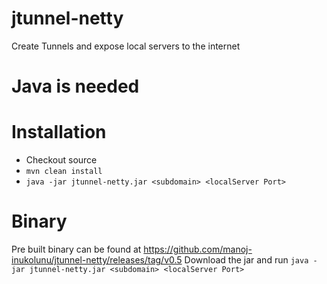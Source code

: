 # jtunnel-netty
Create Tunnels and expose local servers to the internet

# Java is needed

# Installation
* Checkout source
* `mvn clean install`
* `java -jar jtunnel-netty.jar <subdomain> <localServer Port>`

# Binary
Pre built binary can be found at https://github.com/manoj-inukolunu/jtunnel-netty/releases/tag/v0.5
Download the jar and run
`java -jar jtunnel-netty.jar <subdomain> <localServer Port>`
